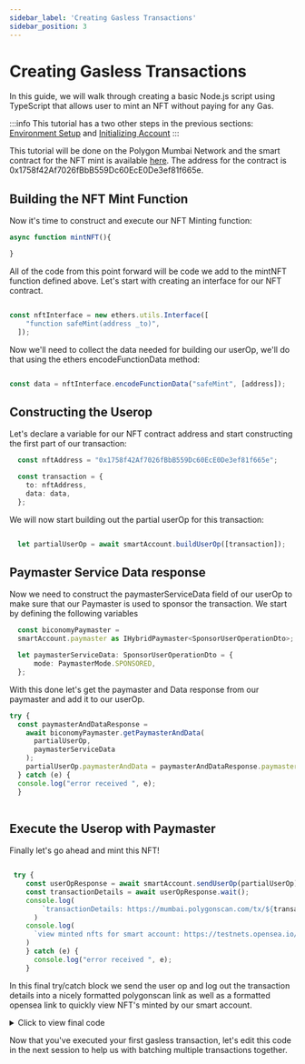 ```yaml
---
sidebar_label: 'Creating Gasless Transactions'
sidebar_position: 3
---
```


# Creating Gasless Transactions


In this guide, we will walk through creating a basic Node.js script using TypeScript that allows user to mint an NFT without paying for any Gas. 

:::info
This tutorial has a two other steps in the previous sections: [Environment Setup](environmentsetup) and [Initializing Account](initializeaccount)
:::

This tutorial will be done on the Polygon Mumbai Network and the smart contract for the NFT mint is available [here](https://mumbai.polygonscan.com/address/0x1758f42Af7026fBbB559Dc60EcE0De3ef81f665e). The address for the contract is 0x1758f42Af7026fBbB559Dc60EcE0De3ef81f665e.

## Building the NFT Mint Function

Now it's time to construct and execute our NFT Minting function: 

```typescript
async function mintNFT(){

}
```

All of the code from this point forward will be code we add to the mintNFT function defined above. Let's start with creating an interface for our NFT contract. 

```typescript

const nftInterface = new ethers.utils.Interface([
    "function safeMint(address _to)",
  ]);

```
Now we'll need to collect the data needed for building our userOp, we'll do that using the ethers encodeFunctionData method:

```typescript

const data = nftInterface.encodeFunctionData("safeMint", [address]);

```
## Constructing the Userop

Let's declare a variable for our NFT contract address and start constructing the first part of our transaction: 

```typescript
  const nftAddress = "0x1758f42Af7026fBbB559Dc60EcE0De3ef81f665e";

  const transaction = {
    to: nftAddress,
    data: data,
  };

```

We will now start building out the partial userOp for this transaction: 

```typescript

  let partialUserOp = await smartAccount.buildUserOp([transaction]);

```
## Paymaster Service Data response

Now we need to construct the paymasterServiceData field of our userOp to make sure that our Paymaster is used to sponsor the transaction. We start by defining the following variables

```typescript
  const biconomyPaymaster =
  smartAccount.paymaster as IHybridPaymaster<SponsorUserOperationDto>;

  let paymasterServiceData: SponsorUserOperationDto = {
      mode: PaymasterMode.SPONSORED,
  };
```

With this done let's get the paymaster and Data response from our paymaster and add it to our userOp.

```typescript
try {
  const paymasterAndDataResponse =
    await biconomyPaymaster.getPaymasterAndData(
      partialUserOp,
      paymasterServiceData
    );
    partialUserOp.paymasterAndData = paymasterAndDataResponse.paymasterAndData;
  } catch (e) {
  console.log("error received ", e);
  }
  
```

## Execute the Userop with Paymaster

Finally let's go ahead and mint this NFT!

```typescript

 try {
    const userOpResponse = await smartAccount.sendUserOp(partialUserOp);
    const transactionDetails = await userOpResponse.wait();
    console.log(
        `transactionDetails: https://mumbai.polygonscan.com/tx/${transactionDetails.receipt.transactionHash}`
      )
    console.log(
      `view minted nfts for smart account: https://testnets.opensea.io/${address}`
    )
    } catch (e) {
      console.log("error received ", e);
    }

```

In this final try/catch block we send the user op and log out the transaction details into a nicely formatted polygonscan link as well as a formatted opensea link to quickly view NFT's minted by our smart account.  

<details>
  <summary> Click to view final code </summary>

```typescript

import { config } from "dotenv"
import { IBundler, Bundler } from '@biconomy/bundler'
import { BiconomySmartAccountV2, DEFAULT_ENTRYPOINT_ADDRESS } from "@biconomy/account"
import { ECDSAOwnershipValidationModule, DEFAULT_ECDSA_OWNERSHIP_MODULE } from "@biconomy/modules";
import { Wallet, providers, ethers  } from 'ethers'
import { ChainId } from "@biconomy/core-types"
import { 
  IPaymaster, 
  BiconomyPaymaster,  
  IHybridPaymaster,
  PaymasterMode,
  SponsorUserOperationDto, 
} from '@biconomy/paymaster'

config()



const bundler: IBundler = new Bundler({
  bundlerUrl: 'https://bundler.biconomy.io/api/v2/80001/nJPK7B3ru.dd7f7861-190d-41bd-af80-6877f74b8f44',    
  chainId: ChainId.POLYGON_MUMBAI,
  entryPointAddress: DEFAULT_ENTRYPOINT_ADDRESS,
})

const paymaster: IPaymaster = new BiconomyPaymaster({
  paymasterUrl: 'https://paymaster.biconomy.io/api/v1/80001/Tpk8nuCUd.70bd3a7f-a368-4e5a-af14-80c7f1fcda1a' 
})

const provider = new providers.JsonRpcProvider("https://rpc.ankr.com/polygon_mumbai")
const wallet = new Wallet(process.env.PRIVATE_KEY || "", provider);

const module = new ECDSAOwnershipValidationModule({
  signer: wallet,
  moduleAddress: DEFAULT_ECDSA_OWNERSHIP_MODULE
})

const biconomySmartAccountConfig = {
    signer: wallet,
    chainId: ChainId.POLYGON_MUMBAI,
    bundler: bundler,
    paymaster: paymaster, 
    entryPointAddress: DEFAULT_ENTRYPOINT_ADDRESS,
    defaultValidationModule: module,
    activeValidationModule: module
}

let smartAccount: BiconomySmartAccountV2
let address: string

async function createAccount() {
  console.log("creating address")
  let biconomySmartAccount = new BiconomySmartAccountV2(biconomySmartAccountConfig)
  biconomySmartAccount =  await biconomySmartAccount.init()
  address = await biconomySmartAccount.getSmartAccountAddress()
  smartAccount = biconomySmartAccount;
  return biconomySmartAccount;
}

async function mintNFT() {
  await createAccount()
  const nftInterface = new ethers.utils.Interface([
    "function safeMint(address _to)",
  ]);
  
  const data = nftInterface.encodeFunctionData("safeMint", [address]);

  const nftAddress = "0x1758f42Af7026fBbB559Dc60EcE0De3ef81f665e";

  const transaction = {
    to: nftAddress,
    data: data,
  };

  console.log("creating nft mint userop")
  let partialUserOp = await smartAccount.buildUserOp([transaction]);

  const biconomyPaymaster =
  smartAccount.paymaster as IHybridPaymaster<SponsorUserOperationDto>;

  let paymasterServiceData: SponsorUserOperationDto = {
      mode: PaymasterMode.SPONSORED,
  };
  console.log("getting paymaster and data")
  try {
  const paymasterAndDataResponse =
    await biconomyPaymaster.getPaymasterAndData(
      partialUserOp,
      paymasterServiceData
    );
    partialUserOp.paymasterAndData = paymasterAndDataResponse.paymasterAndData;
  } catch (e) {
  console.log("error received ", e);
  }
  console.log("sending userop")
  try {
    const userOpResponse = await smartAccount.sendUserOp(partialUserOp);
    const transactionDetails = await userOpResponse.wait();
    console.log(
        `transactionDetails: https://mumbai.polygonscan.com/tx/${transactionDetails.receipt.transactionHash}`
      )
    console.log(
      `view minted nfts for smart account: https://testnets.opensea.io/${address}`
    )
    } catch (e) {
      console.log("error received ", e);
    }
  };

  mintNFT();

```



</details>

Now that you've executed your first gasless transaction, let's edit this code in the next session to help us with batching multiple transactions together.